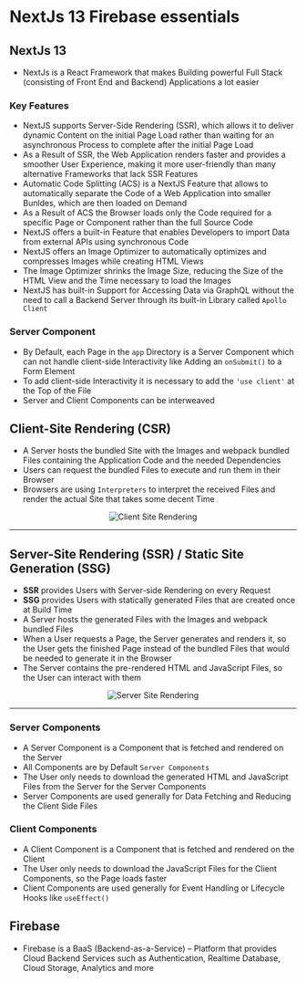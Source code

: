 # NextJs 13 Firebase essentials

## NextJs 13

- NextJs is a React Framework that makes Building powerful Full Stack (consisting of Front End and Backend) Applications a lot easier

### Key Features
- NextJS supports Server-Side Rendering (SSR), which allows it to deliver dynamic Content on the initial Page Load rather than waiting for an asynchronous Process to complete after the initial Page Load
- As a Result of SSR, the Web Application renders faster and provides a smoother User Experience, making it more user-friendly than many alternative Frameworks that lack SSR Features
- Automatic Code Splitting (ACS) is a NextJS Feature that allows to automatically separate the Code of a Web Application into smaller Bunldes, which are then loaded on Demand
- As a Result of ACS the Browser loads only the Code required for a specific Page or Component rather than the full Source Code
- NextJS offers a built-in Feature that enables Developers to import Data from external APIs using synchronous Code
- NextJS offers an Image Optimizer to automatically optimizes and compresses Images while creating HTML Views
- The Image Optimizer shrinks the Image Size, reducing the Size of the HTML View and the Time necessary to load the Images
- NextJS has built-in Support for Accessing Data via GraphQL without the need to call a Backend Server through its built-in Library called `Apollo Client`

### Server Component

- By Default, each Page in the `app` Directory is a Server Component which can not handle client-side Interactivity like Adding an `onSubmit()` to a Form Element
- To add client-side Interactivity it is necessary to add the `'use client'` at the Top of the File
- Server and Client Components can be interweaved

## Client-Site Rendering (CSR)

- A Server hosts the bundled Site with the Images and webpack bundled Files containing the Application Code and the needed Dependencies
- Users can request the bundled Files to execute and run them in their Browser
- Browsers are using `Interpreters` to interpret the received Files and render the actual Site that takes some decent Time

<p align="center">
  <img src="https://user-images.githubusercontent.com/29623199/222896607-5bd921ab-8fb0-4131-acda-e73b84208bf6.png" alt="Client Site Rendering" />
</P>

<hr>

## Server-Site Rendering (SSR) / Static Site Generation (SSG)

- **SSR** provides Users with Server-side Rendering on every Request
- **SSG** provides Users with statically generated Files that are created once at Build Time
- A Server hosts the generated Files with the Images and webpack bundled Files
- When a User requests a Page, the Server generates and renders it, so the User gets the finished Page instead of the bundled Files that would be needed to generate it in the Browser
- The Server contains the pre-rendered HTML and JavaScript Files, so the User can interact with them

<p align="center">
  <img src="https://user-images.githubusercontent.com/29623199/222897066-21a239e5-aee8-4f26-8a92-b58988bc1495.png" alt="Server Site Rendering" />
</P>

<hr>

### Server Components

- A Server Component is a Component that is fetched and rendered on the Server
- All Components are by Default `Server Components`
- The User only needs to download the generated HTML and JavaScript Files from the Server for the Server Components
- Server Components are used generally for Data Fetching and Reducing the Client Side Files

### Client Components

- A Client Component is a Component that is fetched and rendered on the Client
- The User only needs to download the JavaScript Files for the Client Components, so the Page loads faster
- Client Components are used generally for Event Handling or Lifecycle Hooks like `useEffect()`

## Firebase

- Firebase is a BaaS (Backend-as-a-Service) – Platform that provides Cloud Backend Services such as Authentication, Realtime Database, Cloud Storage, Analytics and more
